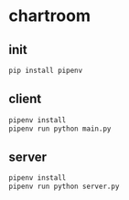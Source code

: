 # chartroom

## init

```sh
pip install pipenv
```

## client

```sh
pipenv install
pipenv run python main.py
```

## server

```sh
pipenv install
pipenv run python server.py
```
